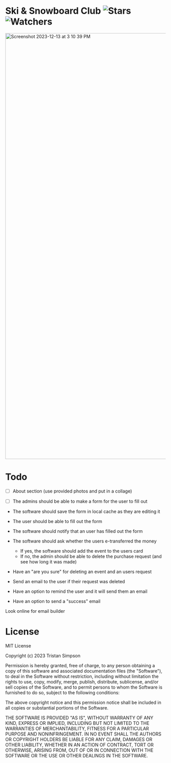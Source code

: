# Ski & Snowboard Club ![Stars](https://img.shields.io/github/stars/realTristan/SkiSnowboardClub?color=brightgreen) ![Watchers](https://img.shields.io/github/watchers/realTristan/SkiSnowboardClub?label=Watchers)

<img width="1338" alt="Screenshot 2023-12-13 at 3 10 39 PM" src="https://github.com/realTristan/SkiSnowboardClub/assets/75189508/07763b10-ec63-4bce-9f19-00fab35f4dda">

# Todo

- [ ] About section (use provided photos and put in a collage)

- [ ] The admins should be able to make a form for the user to fill out
- The software should save the form in local cache as they are editing it
- The user should be able to fill out the form
- The software should notify that an user has filled out the form
- The software should ask whether the users e-transferred the money
   - If yes, the software should add the event to the users card
   - If no, the admin should be able to delete the purchase request (and see how long it was made)

- Have an "are you sure" for deleting an event and an users request
- Send an email to the user if their request was deleted
- Have an option to remind the user and it will send them an email
- Have an option to send a "success" email

Look online for email builder

# License

MIT License

Copyright (c) 2023 Tristan Simpson

Permission is hereby granted, free of charge, to any person obtaining a copy
of this software and associated documentation files (the "Software"), to deal
in the Software without restriction, including without limitation the rights
to use, copy, modify, merge, publish, distribute, sublicense, and/or sell
copies of the Software, and to permit persons to whom the Software is
furnished to do so, subject to the following conditions:

The above copyright notice and this permission notice shall be included in all
copies or substantial portions of the Software.

THE SOFTWARE IS PROVIDED "AS IS", WITHOUT WARRANTY OF ANY KIND, EXPRESS OR
IMPLIED, INCLUDING BUT NOT LIMITED TO THE WARRANTIES OF MERCHANTABILITY,
FITNESS FOR A PARTICULAR PURPOSE AND NONINFRINGEMENT. IN NO EVENT SHALL THE
AUTHORS OR COPYRIGHT HOLDERS BE LIABLE FOR ANY CLAIM, DAMAGES OR OTHER
LIABILITY, WHETHER IN AN ACTION OF CONTRACT, TORT OR OTHERWISE, ARISING FROM,
OUT OF OR IN CONNECTION WITH THE SOFTWARE OR THE USE OR OTHER DEALINGS IN THE
SOFTWARE.
